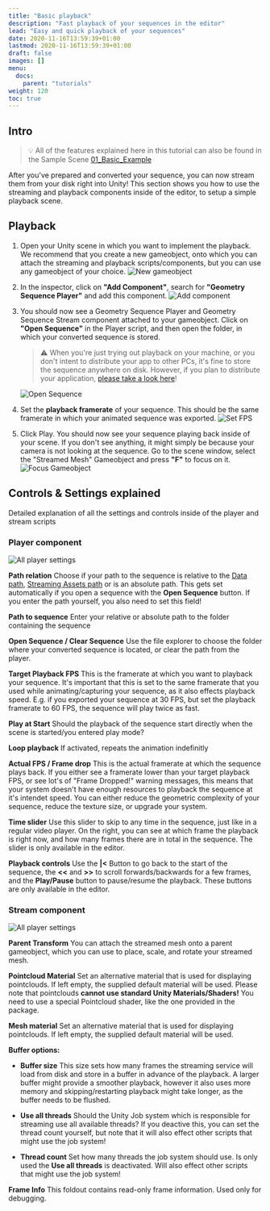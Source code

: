 ```yaml
---
title: "Basic playback"
description: "Fast playback of your sequences in the editor"
lead: "Easy and quick playback of your sequences"
date: 2020-11-16T13:59:39+01:00
lastmod: 2020-11-16T13:59:39+01:00
draft: false
images: []
menu:
  docs:
    parent: "tutorials"
weight: 120
toc: true
---
```



## Intro

> 💡 All of the features explained here in this tutorial can also be found in the Sample Scene [01_Basic_Example](/docs/tutorials/installation/#importing-the-samples-optional)

After you've prepared and converted your sequence, you can now stream them from your disk right into Unity! This section shows you how to use the streaming and playback components inside of the editor, to setup a simple playback scene.

## Playback

1. Open your Unity scene in which you want to implement the playback. We recommend that you create a new gameobject, onto which you can attach the streaming and playback scripts/components, but you can use any gameobject of your choice.
![New gameobject](editor_playback_gameobject.png)

2. In the inspector, click on **"Add Component"**, search for **"Geometry Sequence Player"** and add this component.
![Add component](editor_playback_add_component.png)

3. You should now see a Geometry Sequence Player and Geometry Sequence Stream component attached to your gameobject. Click on **"Open Sequence"** in the Player script, and then open the folder, in which your converted sequence is stored.
    > ⚠️ When you're just trying out playback on your machine, or you don't intent to distribute your app to other PCs, it's fine to store the sequence anywhere on disk. However, if you plan to distribute your application, [please take a look here](/docs/tutorials/distribution)!
  
    ![Open Sequence](editor_playback_open_sequence.png)

4. Set the **playback framerate** of your sequence. This should be the same framerate in which your animated sequence was exported.
![Set FPS](editor_playback_fps.png)

5. Click Play. You should now see your sequence playing back inside of your scene. If you don't see anything, it might simply be because your camera is not looking at the sequence. Go to the scene window, select the "Streamed Mesh" Gameobject and press **"F"** to focus on it.
![Focus Gameobject](editor_playback_focus.png)

## Controls & Settings explained

Detailed explanation of all the settings and controls inside of the player and stream scripts

### Player component

![All player settings](editor_playback_player_component.png)

**Path relation**
Choose if your path to the sequence is relative to the [Data path](https://docs.unity3d.com/ScriptReference/Application-dataPath.html), [Streaming Assets path](https://docs.unity3d.com/Manual/StreamingAssets.html) or is an absolute path. This gets set automatically if you open a sequence with the **Open Sequence** button. If you enter the path yourself, you also need to set this field!

**Path to sequence**
Enter your relative or absolute path to the folder containing the sequence

**Open Sequence / Clear Sequence**
Use the file explorer to choose the folder where your converted sequence is located, or clear the path from the player.

**Target Playback FPS**
This is the framerate at which you want to playback your sequence. It's important that this is set to the same framerate that you used while animating/capturing your sequence, as it also effects playback speed. E.g. if you exported your sequence at 30 FPS, but set the playback framerate to 60 FPS, the sequence will play twice as fast.

**Play at Start**
Should the playback of the sequence start directly when the scene is started/you entered play mode?

**Loop playback**
If activated, repeats the animation indefinitly

**Actual FPS / Frame drop**
This is the actual framerate at which the sequence plays back. If you either see a framerate lower than your target playback FPS, or see lot's of "Frame Dropped!" warning messages, this means that your system doesn't have enough resources to playback the sequence at it's intendet speed. You can either reduce the geometric complexity of your sequence, reduce the texture size, or upgrade your system.

**Time slider**
Use this slider to skip to any time in the sequence, just like in a regular video player. On the right, you can see at which frame the playback is right now, and how many frames there are in total in the sequence. The slider is only available in the editor.

**Playback controls**
Use the **|<** Button to go back to the start of the sequence, the **<<** and **>>** to scroll forwards/backwards for a few frames, and the **Play/Pause** button to pause/resume the playback. These buttons are only available in the editor.

### Stream component

![All player settings](editor_playback_stream_component.png)

**Parent Transform**
You can attach the streamed mesh onto a parent gameobject, which you can use to place, scale, and rotate your streamed mesh.

**Pointcloud Material**
Set an alternative material that is used for displaying pointclouds. If left empty, the supplied default material will be used. Please note that pointclouds **cannot use standard Unity Materials/Shaders!** You need to use a special Pointcloud shader, like the one provided in the package.

**Mesh material**
Set an alternative material that is used for displaying pointclouds. If left empty, the supplied default material will be used.

**Buffer options:**

- **Buffer size**
This size sets how many frames the streaming service will load from disk and store in a buffer in advance of the playback. A larger buffer might provide a smoother playback, however it also uses more memory and skipping/restarting playback might take longer, as the buffer needs to be flushed.

- **Use all threads**
Should the Unity Job system which is responsible for streaming use all available threads? If you deactive this, you can set the thread count yourself, but note that it will also effect other scripts that might use the job system!

- **Thread count**
Set how many threads the job system should use. Is only used the **Use all threads** is deactivated. Will also effect other scripts that might use the job system!

**Frame Info**
This foldout contains read-only frame information. Used only for debugging.
